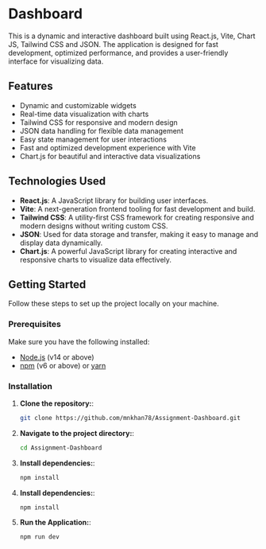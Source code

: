 # Dashboard

This is a dynamic and interactive dashboard built using React.js, Vite, Chart JS, Tailwind CSS and JSON. The application is designed for fast development, optimized performance, and provides a user-friendly interface for visualizing data.
## Features

- Dynamic and customizable widgets
- Real-time data visualization with charts
- Tailwind CSS for responsive and modern design
- JSON data handling for flexible data management
- Easy state management for user interactions
- Fast and optimized development experience with Vite
- Chart.js for beautiful and interactive data visualizations
## Technologies Used

- **React.js**: A JavaScript library for building user interfaces.
- **Vite**: A next-generation frontend tooling for fast development and build.
- **Tailwind CSS**: A utility-first CSS framework for creating responsive and modern designs without writing custom CSS.
- **JSON**: Used for data storage and transfer, making it easy to manage and display data dynamically.
- **Chart.js**: A powerful JavaScript library for creating interactive and responsive charts to visualize data effectively.
## Getting Started

Follow these steps to set up the project locally on your machine.

### Prerequisites

Make sure you have the following installed:

- [Node.js](https://nodejs.org/) (v14 or above)
- [npm](https://www.npmjs.com/) (v6 or above) or [yarn](https://yarnpkg.com/)

### Installation

1. **Clone the repository:**:

   ```bash
   git clone https://github.com/mnkhan78/Assignment-Dashboard.git

2. **Navigate to the project directory:**:

   ```bash
   cd Assignment-Dashboard
3. **Install dependencies:**:

   ```bash
   npm install

3. **Install dependencies:**:

   ```bash
   npm install

4. **Run the Application:**:

   ```bash
   npm run dev

 
